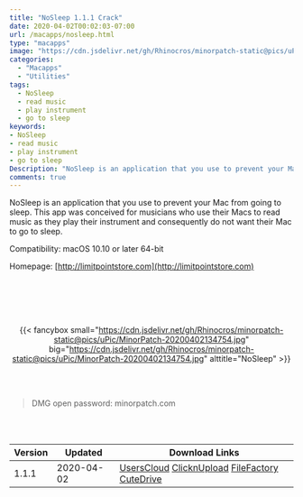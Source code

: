 ```yaml
---
title: "NoSleep 1.1.1 Crack"
date: 2020-04-02T00:02:03-07:00
url: /macapps/nosleep.html
type: "macapps"
image: "https://cdn.jsdelivr.net/gh/Rhinocros/minorpatch-static@pics/uPic/Ezdz1U.png"
categories:
  - "Macapps"
  - "Utilities"
tags:
  - NoSleep
  - read music
  - play instrument
  - go to sleep
keywords:
- NoSleep
- read music
- play instrument
- go to sleep
Description: "NoSleep is an application that you use to prevent your Mac from going to sleep. This app was conceived for musicians who use their Macs to read music as they play their instrument and consequently do not want their Mac to go to sleep"
comments: true
---
```


NoSleep is an application that you use to prevent your Mac from going to sleep. This app was conceived for musicians who use their Macs to read music as they play their instrument and consequently do not want their Mac to go to sleep.

Compatibility: macOS 10.10 or later 64-bit

Homepage: [http://limitpointstore.com](http://limitpointstore.com)

<br/>
<br/>
<script async src="https://pagead2.googlesyndication.com/pagead/js/adsbygoogle.js"></script>
<ins class="adsbygoogle"
     style="display:block; text-align:center;"
     data-ad-layout="in-article"
     data-ad-format="fluid"
     data-ad-client="ca-pub-8746275014476192"
     data-ad-slot="5144997159"></ins>
<script>
     (adsbygoogle = window.adsbygoogle || []).push({});
</script>
<br/>
<br/>


<center>

{{< fancybox small="https://cdn.jsdelivr.net/gh/Rhinocros/minorpatch-static@pics/uPic/MinorPatch-20200402134754.jpg" big="https://cdn.jsdelivr.net/gh/Rhinocros/minorpatch-static@pics/uPic/MinorPatch-20200402134754.jpg" alttitle="NoSleep" >}}

</center>

<br/>
<br/>


> DMG open password: minorpatch.com

<br/>

<br/>
<div id="history_version" class="history_version">

| Version | Updated | Download Links |
| ---- | ---- | ---- |
| 1.1.1 | 2020-04-02 | [UsersCloud](https://ouo.io/VIqWpr)   [ClicknUpload](https://ouo.io/LIXoBe)   [FileFactory](https://ouo.io/gRVP71)   [CuteDrive](https://ouo.io/wqmrxEr) |

</div>
